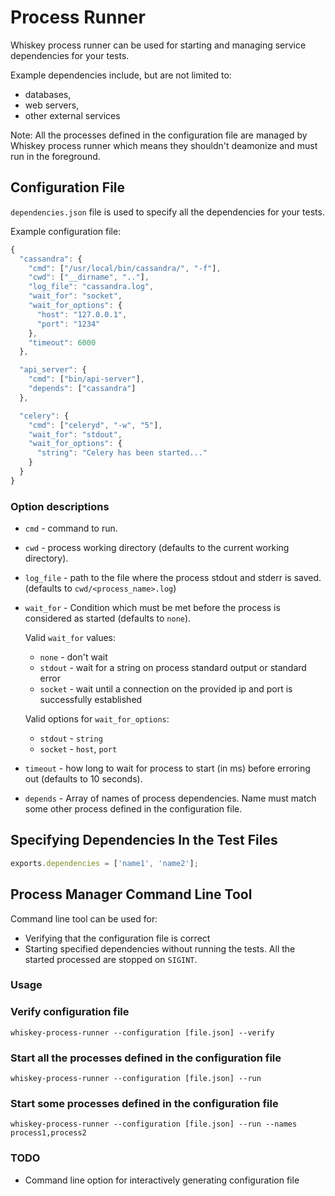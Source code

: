 # Process Runner

Whiskey process runner can be used for starting and managing service
dependencies for your tests.

Example dependencies include, but are not limited to:

* databases,
* web servers,
* other external services

Note: All the processes defined in the configuration file are managed by Whiskey
process runner which means they shouldn't deamonize and must run in the
foreground.

## Configuration File

`dependencies.json` file is used to specify all the dependencies for your tests.

Example configuration file:

```javascript
{
  "cassandra": {
    "cmd": ["/usr/local/bin/cassandra/", "-f"],
    "cwd": ["__dirname", ".."],
    "log_file": "cassandra.log",
    "wait_for": "socket",
    "wait_for_options": {
      "host": "127.0.0.1",
      "port": "1234"
    },
    "timeout": 6000
  },

  "api_server": {
    "cmd": ["bin/api-server"],
    "depends": ["cassandra"]
  },

  "celery": {
    "cmd": ["celeryd", "-w", "5"],
    "wait_for": "stdout",
    "wait_for_options": {
      "string": "Celery has been started..."
    }
  }
}
```

### Option descriptions

* `cmd` - command to run.
* `cwd` - process working directory (defaults to the current working
   directory).
* `log_file` - path to the file where the process stdout and stderr is saved.
  (defaults to `cwd/<process_name>.log`)
* `wait_for` - Condition which must be met before the process is considered as
  started (defaults to `none`).

  Valid `wait_for` values:

  * `none` - don't wait
  * `stdout` - wait for a string on process standard output or standard error
  * `socket` - wait until a connection on the provided ip and port is successfully
    established

  Valid options for `wait_for_options`:

  * `stdout` - `string`
  * `socket` - `host`, `port`

* `timeout` - how long to wait for process to start (in ms) before erroring
   out (defaults to 10 seconds).
* `depends` - Array of names of process dependencies. Name must match some other
  process defined in the configuration file.

## Specifying Dependencies In the Test Files

``` javascript
exports.dependencies = ['name1', 'name2'];
```

## Process Manager Command Line Tool

Command line tool can be used for:

* Verifying that the configuration file is correct
* Starting specified dependencies without running the tests. All the started
  processed are stopped on `SIGINT`.

### Usage

### Verify configuration file

`whiskey-process-runner --configuration [file.json] --verify`

### Start all the processes defined in the configuration file

`whiskey-process-runner --configuration [file.json] --run`

### Start some processes defined in the configuration file

`whiskey-process-runner --configuration [file.json] --run --names process1,process2`

### TODO

* Command line option for interactively generating configuration file
